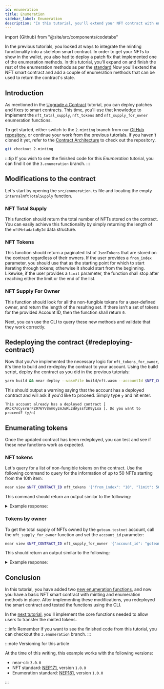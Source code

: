 ```yaml
---
id: enumeration
title: Enumeration
sidebar_label: Enumeration
description: "In this tutorial, you'll extend your NFT contract with enumeration methods."
---
```

import {Github} from "@site/src/components/codetabs"

In the previous tutorials, you looked at ways to integrate the minting functionality into a skeleton smart contract. In order to get your NFTs to show in the wallet, you also had to deploy a patch fix that implemented one of the enumeration methods. In this tutorial, you'll expand on and finish the rest of the enumeration methods as per the [standard](https://nomicon.io/Standards/Tokens/NonFungibleToken/Enumeration)
Now you'll extend the NFT smart contract and add a couple of enumeration methods that can be used to return the contract's state.




## Introduction

As mentioned in the [Upgrade a Contract](/tutorials/nfts/js/upgrade-contract/) tutorial, you can deploy patches and fixes to smart contracts. This time, you'll use that knowledge to implement the `nft_total_supply`, `nft_tokens` and `nft_supply_for_owner` enumeration functions.

To get started, either switch to the `2.minting` branch from our [GitHub repository](https://github.com/near-examples/nft-tutorial/), or continue your work from the previous tutorials.
If you haven't cloned it yet, refer to the [Contract Architecture](/tutorials/nfts/js/skeleton#building-the-skeleton) to check out the repository.

```bash
git checkout 2.minting
```

:::tip
If you wish to see the finished code for this _Enumeration_ tutorial, you can find it on the `3.enumeration` branch.
:::

## Modifications to the contract

Let's start by opening the  `src/enumeration.ts` file and locating the empty `internalNftTotalSupply` function. 

### NFT Total Supply

This function should return the total number of NFTs stored on the contract. You can easily achieve this functionality by simply returning the length of the `nftMetadataById` data structure.

<Github language="js" start="8" end="16" url="https://github.com/near-examples/nft-tutorial-js/blob/3.enumeration/src/nft-contract/enumeration.ts" />

### NFT Tokens

This function should return a paginated list of `JsonTokens` that are stored on the contract regardless of their owners.
If the user provides a `from_index` parameter, you should use that as the starting point for which to start iterating through tokens; otherwise it should start from the beginning. Likewise, if the user provides a `limit` parameter, the function shall stop after reaching either the limit or the end of the list.

<Github language="js" start="18" end="43" url="https://github.com/near-examples/nft-tutorial-js/blob/3.enumeration/src/nft-contract/enumeration.ts" />

### NFT Supply For Owner

This function should look for all the non-fungible tokens for a user-defined owner, and return the length of the resulting set.
If there isn't a set of tokens for the provided Account ID, then the function shall return `0`.

<Github language="js" start="45" end="62" url="https://github.com/near-examples/nft-tutorial-js/blob/3.enumeration/src/nft-contract/enumeration.ts" />

Next, you can use the CLI to query these new methods and validate that they work correctly.

## Redeploying the contract {#redeploying-contract}

Now that you've implemented the necessary logic for `nft_tokens_for_owner`, it's time to build and re-deploy the contract to your account. Using the build script, deploy the contract as you did in the previous tutorials:

```bash
yarn build && near deploy --wasmFile build/nft.wasm --accountId $NFT_CONTRACT_ID
```

This should output a warning saying that the account has a deployed contract and will ask if you'd like to proceed. Simply type `y` and hit enter.

```
This account already has a deployed contract [ AKJK7sCysrWrFZ976YVBnm6yzmJuKLzdAyssfzK9yLsa ]. Do you want to proceed? (y/n)
```

## Enumerating tokens

Once the updated contract has been redeployed, you can test and see if these new functions work as expected.

### NFT tokens

Let's query for a list of non-fungible tokens on the contract. Use the following command to query for the information of up to 50 NFTs starting from the 10th item:

```bash
near view $NFT_CONTRACT_ID nft_tokens '{"from_index": "10", "limit": 50}'
```

This command should return an output similar to the following:

<details>
<summary>Example response: </summary>
<p>

```json
[]
```

</p>
</details>

### Tokens by owner

To get the total supply of NFTs owned by the `goteam.testnet` account, call the `nft_supply_for_owner` function and set the `account_id` parameter:

```bash
near view $NFT_CONTRACT_ID nft_supply_for_owner '{"account_id": "goteam.testnet"}'
```

This should return an output similar to the following:

<details>
<summary>Example response: </summary>
<p>

```json
0
```

</p>
</details>

## Conclusion

In this tutorial, you have added two [new enumeration functions](/tutorials/nfts/js/enumeration#modifications-to-the-contract), and now you have a basic NFT smart contract with minting and enumeration methods in place. After implementing these modifications, you redeployed the smart contract and tested the functions using the CLI.

In the [next tutorial](/tutorials/nfts/js/core), you'll implement the core functions needed to allow users to transfer the minted tokens.

:::info Remember
If you want to see the finished code from this tutorial, you can checkout the `3.enumeration` branch. 
:::

:::note Versioning for this article

At the time of this writing, this example works with the following versions:

- near-cli: `3.0.0`
- NFT standard: [NEP171](https://nomicon.io/Standards/Tokens/NonFungibleToken/Core), version `1.0.0`
- Enumeration standard: [NEP181](https://nomicon.io/Standards/Tokens/NonFungibleToken/Enumeration), version `1.0.0`

:::

